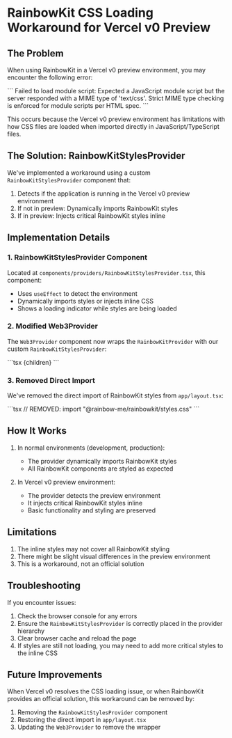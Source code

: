 # RainbowKit CSS Loading Workaround for Vercel v0 Preview

## The Problem

When using RainbowKit in a Vercel v0 preview environment, you may encounter the following error:

\`\`\`
Failed to load module script: Expected a JavaScript module script but the server responded with a MIME type of 'text/css'. Strict MIME type checking is enforced for module scripts per HTML spec.
\`\`\`

This occurs because the Vercel v0 preview environment has limitations with how CSS files are loaded when imported directly in JavaScript/TypeScript files.

## The Solution: RainbowKitStylesProvider

We've implemented a workaround using a custom `RainbowKitStylesProvider` component that:

1. Detects if the application is running in the Vercel v0 preview environment
2. If not in preview: Dynamically imports RainbowKit styles
3. If in preview: Injects critical RainbowKit styles inline

## Implementation Details

### 1. RainbowKitStylesProvider Component

Located at `components/providers/RainbowKitStylesProvider.tsx`, this component:

- Uses `useEffect` to detect the environment
- Dynamically imports styles or injects inline CSS
- Shows a loading indicator while styles are being loaded

### 2. Modified Web3Provider

The `Web3Provider` component now wraps the `RainbowKitProvider` with our custom `RainbowKitStylesProvider`:

\`\`\`tsx
<WagmiProvider config={config}>
  <QueryClientProvider client={queryClient}>
    <RainbowKitStylesProvider>
      <RainbowKitProvider theme={customRainbowKitTheme}>
        {children}
      </RainbowKitProvider>
    </RainbowKitStylesProvider>
  </QueryClientProvider>
</WagmiProvider>
\`\`\`

### 3. Removed Direct Import

We've removed the direct import of RainbowKit styles from `app/layout.tsx`:

\`\`\`tsx
// REMOVED: import "@rainbow-me/rainbowkit/styles.css"
\`\`\`

## How It Works

1. In normal environments (development, production):
   - The provider dynamically imports RainbowKit styles
   - All RainbowKit components are styled as expected

2. In Vercel v0 preview environment:
   - The provider detects the preview environment
   - It injects critical RainbowKit styles inline
   - Basic functionality and styling are preserved

## Limitations

1. The inline styles may not cover all RainbowKit styling
2. There might be slight visual differences in the preview environment
3. This is a workaround, not an official solution

## Troubleshooting

If you encounter issues:

1. Check the browser console for any errors
2. Ensure the `RainbowKitStylesProvider` is correctly placed in the provider hierarchy
3. Clear browser cache and reload the page
4. If styles are still not loading, you may need to add more critical styles to the inline CSS

## Future Improvements

When Vercel v0 resolves the CSS loading issue, or when RainbowKit provides an official solution, this workaround can be removed by:

1. Removing the `RainbowKitStylesProvider` component
2. Restoring the direct import in `app/layout.tsx`
3. Updating the `Web3Provider` to remove the wrapper

